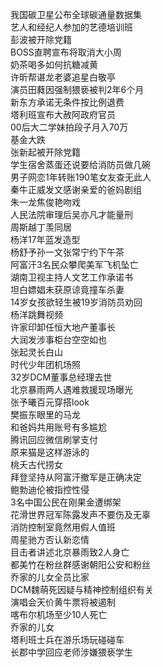 我国碳卫星公布全球碳通量数据集  
艺人和经纪人参加的艺德培训班  
彭波被开除党籍  
BOSS直聘宣布将取消大小周  
奶茶喝多如何抗糖减黄  
许昕帮谌龙老婆追星白敬亭  
演员田蕤因强制猥亵被判2年6个月  
新东方承诺无条件按比例退费  
塔利班宣布大赦阿政府官员  
00后大二学妹拍段子月入70万  
基金大跌  
张新起被开除党籍  
学生宿舍蒸蛋还说要给消防员做几碗  
男子网恋1年转账190笔女友查无此人  
秦牛正威发文感谢亲爱的爸妈剧组  
朱一龙焦俊艳吻戏  
人民法院审理后吴亦凡才能量刑  
周斯越丁羡同居  
杨洋17年蓝发造型  
杨舒予孙一文张常宁约下午茶  
阿富汗3名民众攀爬美军飞机坠亡  
湖南卫视主持人文艺工作承诺书  
坦白嫖娼未获原谅竟撞车杀妻  
14岁女孩欲轻生被19岁消防员劝回  
杨洋跳舞视频  
许家印卸任恒大地产董事长  
大润发涉事柜台空空如也  
张起灵长白山  
时代少年团机场照  
32岁DCM董事总经理去世  
北京暴雨两人遇难救援现场曝光  
张予曦百元穿搭look  
樊振东眼里的马龙  
和爸妈共用账号有多尴尬  
腾讯回应微信刷掌支付  
原来猫是这样游泳的  
桃夭古代捞女  
拜登坚持从阿富汗撤军是正确决定  
鲍勃迪伦被指控性侵  
3名中国公民在刚果金遭绑架  
花滑世界冠军陈露发声不要伤及无辜  
消防控制室竟然用假人值班  
周星驰方否认新恋情  
目击者讲述北京暴雨致2人身亡  
都美竹在粉丝群感谢朝阳公安和粉丝  
乔家的儿女全员比家  
DCM魏萌死因疑与精神控制组织有关  
演唱会天价黄牛票将被遏制  
喀布尔机场至少10人死亡  
乔家的儿女  
塔利班士兵在游乐场玩碰碰车  
长郡中学回应老师涉嫌猥亵学生  
